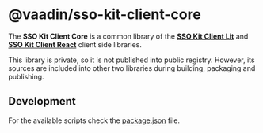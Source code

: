 # @vaadin/sso-kit-client-core

The **SSO Kit Client Core** is a common library of the **[SSO Kit Client Lit](../lit)** and **[SSO Kit Client React](../react)** client side libraries.

This library is private, so it is not published into public registry. However, its sources are included into other two libraries during building, packaging and publishing.

## Development

For the available scripts check the [package.json](./package.json) file.

